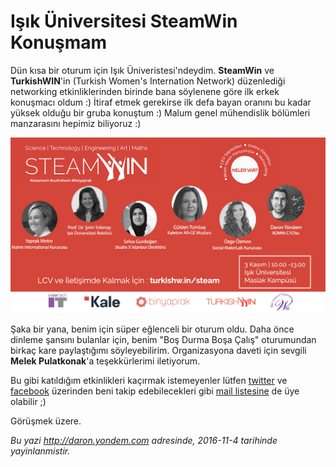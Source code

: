 # Işık Üniversitesi SteamWin Konuşmam 

Dün kısa bir oturum için Işık Üniveristesi'ndeydim. **SteamWin** ve **TurkishWIN**'in (Turkish Women's Internation Network) düzenlediği networking etkinliklerinden birinde bana söylenene göre ilk erkek konuşmacı oldum :) İtiraf etmek gerekirse ilk defa bayan oranını bu kadar yüksek olduğu bir gruba konuştum :) Malum genel mühendislik bölümleri manzarasını hepimiz biliyoruz :) 

![SteamWin Etkinliği Duyuru Afişi](../media/Isik_Universitesi_SteamWin_Konusmam/steamwin_twitter1.jpg)

Şaka bir yana, benim için süper eğlenceli bir oturum oldu. Daha önce dinleme şansını bulanlar için, benim "Boş Durma Boşa Çalış" oturumundan birkaç kare paylaştığımı söyleyebilirim. Organizasyona daveti için sevgili **Melek Pulatkonak**'a teşekkürlerimi iletiyorum. 

Bu gibi katıldığım etkinlikleri kaçırmak istemeyenler lütfen [twitter](http://www.twitter.com/daronyondem) ve [facebook](http://facebook.com/daronyoendem) üzerinden beni takip edebilecekleri gibi [mail listesine](http://eepurl.com/Z_rMf) de üye olabilir ;)

Görüşmek üzere.


*Bu yazi http://daron.yondem.com adresinde, 2016-11-4 tarihinde yayinlanmistir.*